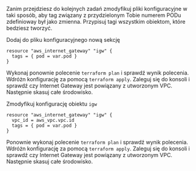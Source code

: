 Zanim przejdziesz do kolejnych zadań zmodyfikuj pliki konfiguracyjne w taki sposób, aby tag związany z przydzielonym Tobie numerem PODu zdefinioway był jako zmienna. Przypisuj tagi wszystkim obiektom, które bedziesz tworzyć.

Dodaj do pliku konfiguracyjnego nową sekcję

```
resource "aws_internet_gateway" "igw" {
  tags = { pod = var.pod }
}
```
Wykonaj ponownie polecenie ```terraform plan``` i sprawdź wynik polecenia. Wdróżn konfigurację za pomocą ```terraform apply```. Zaleguj się do konsoli i sprawdź czy Internet Gateway jest powiązany z utworzonym VPC. Następnie skasuj całe środowisko.

Zmodyfikuj konfigurację obiektu ```igw```

```
resource "aws_internet_gateway" "igw" {
  vpc_id = aws_vpc.vpc.id
  tags = { pod = var.pod }
}
```
Ponownie wykonaj polecenie ```terraform plan``` i sprawdź wynik polecenia. Wdróżn konfigurację za pomocą ```terraform apply```. Zaleguj się do konsoli i sprawdź czy Internet Gateway jest powiązany z utworzonym VPC. Następnie skasuj całe środowisko.
